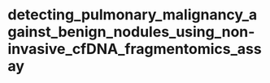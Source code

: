 # detecting_pulmonary_malignancy_against_benign_nodules_using_non-invasive_cfDNA_fragmentomics_assay